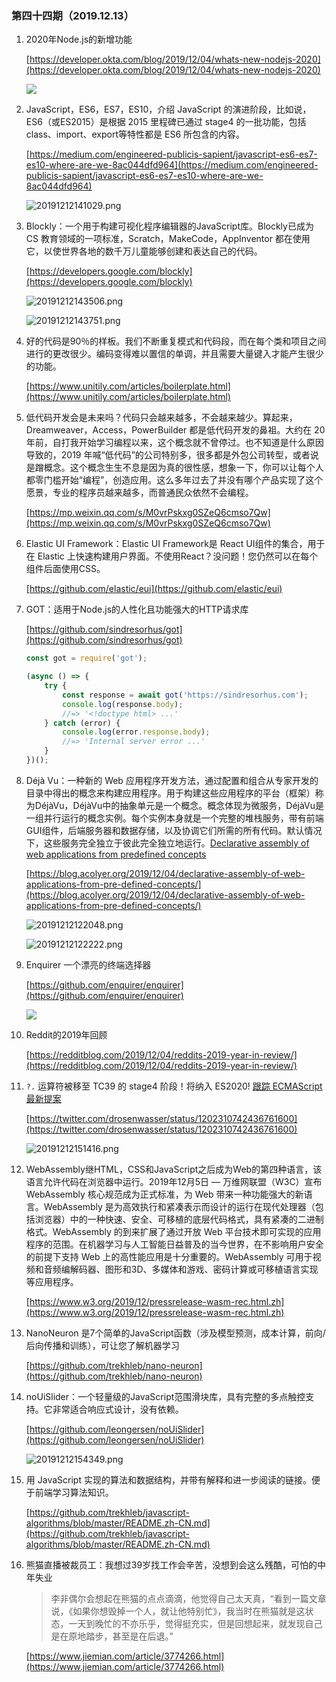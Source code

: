 ### 第四十四期（2019.12.13）

1. 2020年Node.js的新增功能

	[https://developer.okta.com/blog/2019/12/04/whats-new-nodejs-2020](https://developer.okta.com/blog/2019/12/04/whats-new-nodejs-2020)

	![](https://d33wubrfki0l68.cloudfront.net/9bd36450d7f4fb7318988a86086bcb38795a454b/557a1/assets-jekyll/blog/whats-new-nodejs-2020/nodejs-new-feature-release-schedule-fc9b97244e75112a884717ce79219265fa6992205889a17e6c979d6276cee49b.jpg)

2. JavaScript，ES6，ES7，ES10，介绍 JavaScript 的演进阶段，比如说，ES6（或ES2015）是根据 2015 里程碑已通过 stage4 的一批功能，包括 class、import、export等特性都是 ES6 所包含的内容。

	[https://medium.com/engineered-publicis-sapient/javascript-es6-es7-es10-where-are-we-8ac044dfd964](https://medium.com/engineered-publicis-sapient/javascript-es6-es7-es10-where-are-we-8ac044dfd964)

	![20191212141029.png](https://raw.githubusercontent.com/Joeycz/pics/master/20191212141029.png)

4. Blockly：一个用于构建可视化程序编辑器的JavaScript库。Blockly已成为 CS 教育领域的一项标准，Scratch，MakeCode，AppInventor 都在使用它，以使世界各地的数千万儿童能够创建和表达自己的代码。

	[https://developers.google.com/blockly](https://developers.google.com/blockly)

	![20191212143506.png](https://raw.githubusercontent.com/Joeycz/pics/master/20191212143506.png)

	![20191212143751.png](https://raw.githubusercontent.com/Joeycz/pics/master/20191212143751.png)

5. 好的代码是90％的样板。我们不断重复模式和代码段，而在每个类和项目之间进行的更改很少。编码变得难以置信的单调，并且需要大量键入才能产生很少的功能。

	[https://www.unitily.com/articles/boilerplate.html](https://www.unitily.com/articles/boilerplate.html)

6. 低代码开发会是未来吗？代码只会越来越多，不会越来越少。算起来，Dreamweaver，Access，PowerBuilder 都是低代码开发的鼻祖。大约在 20 年前，自打我开始学习编程以来，这个概念就不曾停过。也不知道是什么原因导致的，2019 年喊“低代码”的公司特别多，很多都是外包公司转型，或者说是蹭概念。这个概念生生不息是因为真的很性感，想象一下，你可以让每个人都零门槛开始“编程”，创造应用。这么多年过去了并没有哪个产品实现了这个愿景，专业的程序员越来越多，而普通民众依然不会编程。

	[https://mp.weixin.qq.com/s/M0vrPskxg0SZeQ6cmso7Qw](https://mp.weixin.qq.com/s/M0vrPskxg0SZeQ6cmso7Qw)

7. Elastic UI Framework：Elastic UI Framework是 React UI组件的集合，用于在 Elastic 上快速构建用户界面。不使用React？没问题！您仍然可以在每个组件后面使用CSS。

	[https://github.com/elastic/eui](https://github.com/elastic/eui)

8. GOT：适用于Node.js的人性化且功能强大的HTTP请求库

	[https://github.com/sindresorhus/got](https://github.com/sindresorhus/got)

	```js
	const got = require('got');

	(async () => {
		try {
			const response = await got('https://sindresorhus.com');
			console.log(response.body);
			//=> '<!doctype html> ...'
		} catch (error) {
			console.log(error.response.body);
			//=> 'Internal server error ...'
		}
	})();
	```

1. Déjà Vu：一种新的 Web 应用程序开发方法，通过配置和组合从专家开发的目录中得出的概念来构建应用程序。用于构建这些应用程序的平台（框架）称为DéjàVu，DéjàVu中的抽象单元是一个概念。概念体现为微服务，DéjàVu是一组并行运行的概念实例。每个实例本身就是一个完整的堆栈服务，带有前端GUI组件，后端服务器和数据存储，以及协调它们所需的所有代码。默认情况下，这些服务完全独立于彼此完全独立地运行。[Declarative assembly of web applications from predefined concepts](https://spderosso.github.io/onward19.pdf)

	[https://blog.acolyer.org/2019/12/04/declarative-assembly-of-web-applications-from-pre-defined-concepts/](https://blog.acolyer.org/2019/12/04/declarative-assembly-of-web-applications-from-pre-defined-concepts/)

	![20191212122048.png](https://raw.githubusercontent.com/Joeycz/pics/master/20191212122048.png)

	![20191212122222.png](https://raw.githubusercontent.com/Joeycz/pics/master/20191212122222.png)

9. Enquirer 一个漂亮的终端选择器

	[https://github.com/enquirer/enquirer](https://github.com/enquirer/enquirer)

	![](https://raw.githubusercontent.com/enquirer/enquirer/master/media/survey-prompt.gif)

10. Reddit的2019年回顾

	[https://redditblog.com/2019/12/04/reddits-2019-year-in-review/](https://redditblog.com/2019/12/04/reddits-2019-year-in-review/)

11. `?.` 运算符被移至 TC39 的 stage4 阶段！将纳入 ES2020! [跟踪 ECMAScript 最新提案](https://joeycz.github.io/weekly/lab/tc39proposals.html)

	[https://twitter.com/drosenwasser/status/1202310742436761600](https://twitter.com/drosenwasser/status/1202310742436761600)

	![20191212151416.png](https://raw.githubusercontent.com/Joeycz/pics/master/20191212151416.png)

12. WebAssembly继HTML，CSS和JavaScript之后成为Web的第四种语言，该语言允许代码在浏览器中运行。2019年12月5日 — 万维网联盟（W3C）宣布 WebAssembly 核心规范成为正式标准，为 Web 带来一种功能强大的新语言。WebAssembly 是为高效执行和紧凑表示而设计的运行在现代处理器（包括浏览器）中的一种快速、安全、可移植的底层代码格式，具有紧凑的二进制格式。WebAssembly 的到来扩展了通过开放 Web 平台技术即可实现的应用程序的范围。在机器学习与人工智能日益普及的当今世界，在不影响用户安全的前提下支持 Web 上的高性能应用是十分重要的。WebAssembly 可用于视频和音频编解码器、图形和3D、多媒体和游戏、密码计算或可移植语言实现等应用程序。

	[https://www.w3.org/2019/12/pressrelease-wasm-rec.html.zh](https://www.w3.org/2019/12/pressrelease-wasm-rec.html.zh)

13. NanoNeuron 是7个简单的JavaScript函数（涉及模型预测，成本计算，前向/后向传播和训练），可让您了解机器学习

	[https://github.com/trekhleb/nano-neuron](https://github.com/trekhleb/nano-neuron)

14. noUiSlider：一个轻量级的JavaScript范围滑块库，具有完整的多点触控支持。它非常适合响应式设计，没有依赖。

	[https://github.com/leongersen/noUiSlider](https://github.com/leongersen/noUiSlider)

	![20191212154349.png](https://raw.githubusercontent.com/Joeycz/pics/master/20191212154349.png)

15. 用 JavaScript 实现的算法和数据结构，并带有解释和进一步阅读的链接。便于前端学习算法知识。

	[https://github.com/trekhleb/javascript-algorithms/blob/master/README.zh-CN.md](https://github.com/trekhleb/javascript-algorithms/blob/master/README.zh-CN.md)

16. 熊猫直播被裁员工：我想过39岁找工作会辛苦，没想到会这么残酷，可怕的中年失业

	> 李非偶尔会想起在熊猫的点点滴滴，他觉得自己太天真，“看到一篇文章说，《如果你想毁掉一个人，就让他特别忙》，我当时在熊猫就是这状态，一天到晚忙的不亦乐乎，觉得挺充实，但是回想起来，就发现自己是在原地踏步，甚至是在后退。”

	[https://www.jiemian.com/article/3774266.html](https://www.jiemian.com/article/3774266.html)






